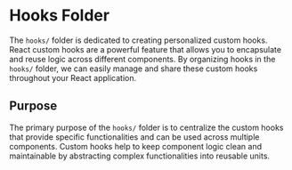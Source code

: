 # Hooks Folder

The `hooks/` folder is dedicated to creating personalized custom hooks. React custom hooks are a powerful feature that allows you to encapsulate and reuse logic across different components. By organizing hooks in the `hooks/` folder, we can easily manage and share these custom hooks throughout your React application.

## Purpose

The primary purpose of the `hooks/` folder is to centralize the custom hooks that provide specific functionalities and can be used across multiple components. Custom hooks help to keep component logic clean and maintainable by abstracting complex functionalities into reusable units.
